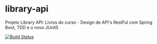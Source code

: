# library-api
Projeto Library API: Livros do curso  - Design de API's RestFul com Spring Boot, TDD e o novo JUnit5

[![Build Status](https://travis-ci.com/doflavio/library-api.svg?branch=main)](https://travis-ci.com/doflavio/library-api)
